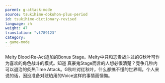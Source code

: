 ```yaml
---
parent: g-attack-mode
source: tsukihime-dokuhon-plus-period
id: tsukihime-dictionary-revised
language: zh
weight: 47
translation: "vt789123"
category:
- game-mode
---
```


Melty Blood·Re-Act追加的Bonus Stage。Melty中只和志贵战斗过的G秋叶可作为喜欢的角色战斗的模式。知道 真豪鬼Stage而言的人想必很清楚？竞争几秒内可以退治的炙热Time Attack。G秋叶对红秋叶，什么都搞不懂的世界啊。个人来说的话，因没准备对琥珀用的Voice这样的事情而懊悔。
